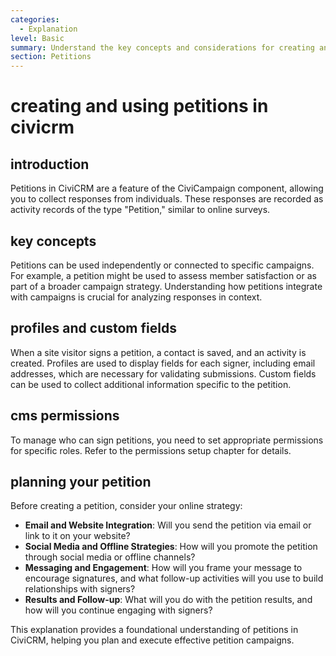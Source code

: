 ```yaml
---
categories:
  - Explanation
level: Basic
summary: Understand the key concepts and considerations for creating and using petitions in CiviCRM.
section: Petitions
---
```


# creating and using petitions in civicrm

## introduction
Petitions in CiviCRM are a feature of the CiviCampaign component, allowing you to collect responses from individuals. These responses are recorded as activity records of the type "Petition," similar to online surveys.

## key concepts
Petitions can be used independently or connected to specific campaigns. For example, a petition might be used to assess member satisfaction or as part of a broader campaign strategy. Understanding how petitions integrate with campaigns is crucial for analyzing responses in context.

## profiles and custom fields
When a site visitor signs a petition, a contact is saved, and an activity is created. Profiles are used to display fields for each signer, including email addresses, which are necessary for validating submissions. Custom fields can be used to collect additional information specific to the petition.

## cms permissions
To manage who can sign petitions, you need to set appropriate permissions for specific roles. Refer to the permissions setup chapter for details.

## planning your petition
Before creating a petition, consider your online strategy:

- **Email and Website Integration**: Will you send the petition via email or link to it on your website?
- **Social Media and Offline Strategies**: How will you promote the petition through social media or offline channels?
- **Messaging and Engagement**: How will you frame your message to encourage signatures, and what follow-up activities will you use to build relationships with signers?
- **Results and Follow-up**: What will you do with the petition results, and how will you continue engaging with signers?

This explanation provides a foundational understanding of petitions in CiviCRM, helping you plan and execute effective petition campaigns.
